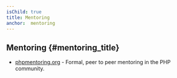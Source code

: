 ```yaml
---
isChild: true
title: Mentoring
anchor:  mentoring
---
```


## Mentoring {#mentoring_title}

* [phpmentoring.org](http://phpmentoring.org/) - Formal, peer to peer mentoring in the PHP community.
